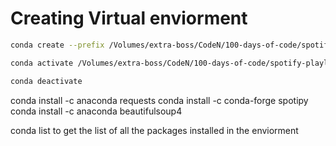 # Creating Virtual enviorment
```bash
conda create --prefix /Volumes/extra-boss/CodeN/100-days-of-code/spotify-playlist/spotify-env 

conda activate /Volumes/extra-boss/CodeN/100-days-of-code/spotify-playlist/spotify-env

conda deactivate
```
conda install -c anaconda requests
conda install -c conda-forge spotipy
conda install -c anaconda beautifulsoup4

conda list
to get the list of all the packages installed in the enviorment